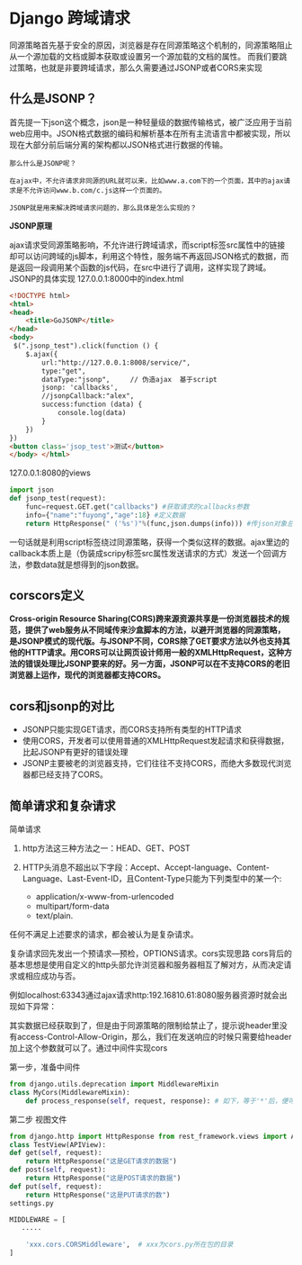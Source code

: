 # Django 跨域请求

同源策略首先基于安全的原因，浏览器是存在同源策略这个机制的，同源策略阻止从一个源加载的文档或脚本获取或设置另一个源加载的文档的属性。
而我们要跳过策略，也就是非要跨域请求，那么久需要通过JSONP或者CORS来实现
## 什么是JSONP？

首先提一下json这个概念，json是一种轻量级的数据传输格式，被广泛应用于当前web应用中。JSON格式数据的编码和解析基本在所有主流语言中都被实现，所以现在大部分前后端分离的架构都以JSON格式进行数据的传输。

	那么什么是JSONP呢？

	在ajax中，不允许请求非同源的URL就可以来，比如www.a.com下的一个页面，其中的ajax请求是不允许访问www.b.com/c.js这样一个页面的。
	
	JSONP就是用来解决跨域请求问题的，那么具体是怎么实现的？
**JSONP原理**

ajax请求受同源策略影响，不允许进行跨域请求，而script标签src属性中的链接却可以访问跨域的js脚本，利用这个特性，服务端不再返回JSON格式的数据，而是返回一段调用某个函数的js代码，在src中进行了调用，这样实现了跨域。JSONP的具体实现
127.0.0.1:8000中的index.html
```html
<!DOCTYPE html>
<html>
<head>
    <title>GoJSONP</title>
</head>
<body>
 $(".jsonp_test").click(function () {
    $.ajax({
        url:"http://127.0.0.1:8008/service/",
        type:"get",
        dataType:"jsonp",     // 伪造ajax  基于script
        jsonp: 'callbacks',
        //jsonpCallback:"alex",
        success:function (data) {
            console.log(data)
        }
    })
})
<button class='jsop_test'>测试</button>
</body> </html>
```
127.0.0.1:8080的views
```python
import json
def jsonp_test(request): 
    func=request.GET.get("callbacks") #获取请求的callbacks参数
    info={"name":"fuyong","age":18} #定义数据
    return HttpResponse(" ('%s')"%(func,json.dumps(info))) #传json对象总结
```
一句话就是利用script标签绕过同源策略，获得一个类似这样的数据。ajax里边的callback本质上是（伪装成scripy标签src属性发送请求的方式）发送一个回调方法，参数data就是想得到的json数据。
## corscors定义
**Cross-origin Resource Sharing(CORS)跨来源资源共享是一份浏览器技术的规范，提供了web服务从不同域传来沙盒脚本的方法，以避开浏览器的同源策略，是JSONP模式的现代版。与JSONP不同，CORS除了GET要求方法以外也支持其他的HTTP请求。用CORS可以让网页设计师用一般的XMLHttpRequest，这种方法的错误处理比JSONP要来的好。另一方面，JSONP可以在不支持CORS的老旧浏览器上运作，现代的浏览器都支持CORS。**
## cors和jsonp的对比
* JSONP只能实现GET请求，而CORS支持所有类型的HTTP请求
* 使用CORS，开发者可以使用普通的XMLHttpRequest发起请求和获得数据，比起JSONP有更好的错误处理
* JSONP主要被老的浏览器支持，它们往往不支持CORS，而绝大多数现代浏览器都已经支持了CORS。

## 简单请求和复杂请求
简单请求
1. http方法这三种方法之一：HEAD、GET、POST
2. HTTP头消息不超出以下字段：Accept、Accept-language、Content-Language、Last-Event-ID，且Content-Type只能为下列类型中的某一个:
	
	* application/x-www-from-urlencoded
	* multipart/form-data
	* text/plain.

任何不满足上述要求的请求，都会被认为是复杂请求。

复杂请求回先发出一个预请求—预检，OPTIONS请求。cors实现思路
cors背后的基本思想是使用自定义的http头部允许浏览器和服务器相互了解对方，从而决定请求或相应成功与否。

例如localhost:63343通过ajax请求http:192.16810.61:8080服务器资源时就会出现如下异常：

其实数据已经获取到了，但是由于同源策略的限制给禁止了，提示说header里没有access-Control-Allow-Origin，那么，我们在发送响应的时候只需要给header加上这个参数就可以了。通过中间件实现cors

第一步，准备中间件
```python
from django.utils.deprecation import MiddlewareMixin 
class MyCors(MiddlewareMixin): 
	def process_response(self, request, response): # 如下，等于'*'后，便可允许所有简单请求的跨域访问 response['Access-Control-Allow-Origin'] = '*' # 判断是否为复杂请求 if request.method == 'OPTIONS': response['Access-Control-Allow-Headers'] = 'Content-Type' response['Access-Control-Allow-Methods'] = 'PUT,PATCH,DELETE' return response
```
第二步 视图文件
```python
from django.http import HttpResponse from rest_framework.views import APIView 
class TestView(APIView): 
def get(self, request): 
	return HttpResponse("这是GET请求的数据") 
def post(self, request): 
	return HttpResponse("这是POST请求的数据") 
def put(self, request): 
	return HttpResponse("这是PUT请求的数")
settings.py

MIDDLEWARE = [
   .....
 
    'xxx.cors.CORSMiddleware',  # xxx为cors.py所在包的目录
]
```